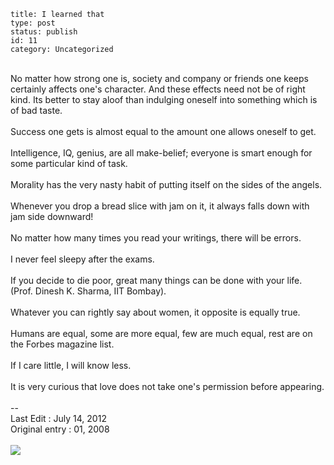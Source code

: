 ~~~~ 
title: I learned that
type: post
status: publish
id: 11
category: Uncategorized
~~~~

\
No matter how strong one is, society and company or friends one keeps
certainly affects one's character. And these effects need not be of
right kind. Its better to stay aloof than indulging oneself into
something which is of bad taste.\
\
Success one gets is almost equal to the amount one allows oneself to
get.\
\
Intelligence, IQ, genius, are all make-belief; everyone is smart enough
for some particular kind of task.\
\
Morality has the very nasty habit of putting itself on the sides of the
angels.\
\
Whenever you drop a bread slice with jam on it, it always falls down
with jam side downward!\
\
No matter how many times you read your writings, there will be errors.\
\
I never feel sleepy after the exams.\
\
If you decide to die poor, great many things can be done with your life.
(Prof. Dinesh K. Sharma, IIT Bombay).\
\
Whatever you can rightly say about women, it opposite is equally true. \
\
Humans are equal, some are more equal, few are much equal, rest are on
the Forbes magazine list.\
\
If I care little, I will know less.\
\
It is very curious that love does not take one's permission before
appearing.\
\
--\
Last Edit : July 14, 2012\
Original entry : 01, 2008\
\
![](https://blogger.googleusercontent.com/tracker/3794193585985230867-7773875923324168627?l=dilawarsays.blogspot.com)
